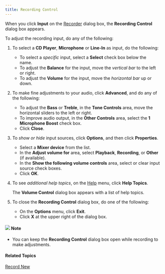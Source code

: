 ```yaml
---
title: Recording Control
---
```


When you click **Input** on the [Recorder](record-new) dialog box, the **Recording Control** dialog box appears.

To adjust the recording input, do any of the following:

1. To select a **CD Player**, **Microphone** or **Line-In** as input, do the following:
   * To select a *specific* input, select a **Select** check box below the name.
   * To adjust the **Balance** for the input, move the *vertical bar* to the left or right.
   * To adjust the **Volume** for the input, move the *horizontal bar* up or down.
1. To make fine adjustments to your audio, click **Advanced**, and do any of the following:
   * To adjust the **Bass** or **Treble**, in the **Tone Controls** area, move the horizontal sliders to the left or right.
   * To improve audio output, in the **Other Controls** area, select the **1 Microphone Boost** check box.
   * Click **Close**.
1. To *show or hide* input sources, click **Options**, and then click **Properties**.
   * Select a **Mixer device** from the list.
   * In the **Adjust volume for** area, select **Playback**, **Recording**, or **Other** (if available).
   * In the **Show the following volume controls** area, select or clear input source check boxes.
   * Click **OK**.
1. To see *additional help topics*, on the [Help](../help) menu, click **Help Topics**.

    The **Volume Control** dialog box appears with a list of help topics.

1. To close the **Recording Control** dialog box, do one of the following:
   * On the **Options** menu, click **Exit**.
   * Click **X** at the upper right of the dialog box.

#### ![](../../../images/001.png) **Note**
- You can keep the **Recording Control** dialog box open while recording to make adjustments.

#### **Related Topics**
[Record New](record-new)